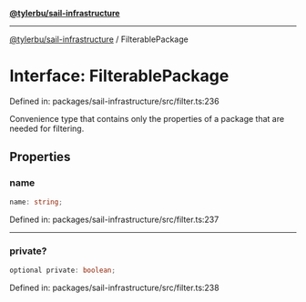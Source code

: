 [**@tylerbu/sail-infrastructure**](../README.md)

***

[@tylerbu/sail-infrastructure](../README.md) / FilterablePackage

# Interface: FilterablePackage

Defined in: packages/sail-infrastructure/src/filter.ts:236

Convenience type that contains only the properties of a package that are needed for filtering.

## Properties

### name

```ts
name: string;
```

Defined in: packages/sail-infrastructure/src/filter.ts:237

***

### private?

```ts
optional private: boolean;
```

Defined in: packages/sail-infrastructure/src/filter.ts:238
